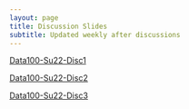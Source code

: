 ```yaml
---
layout: page
title: Discussion Slides
subtitle: Updated weekly after discussions
---
```


[Data100-Su22-Disc1](https://drive.google.com/file/d/16fAgo0NQxiINZr4wyhbCMYDhiU2d085n/view?usp=sharing)

[Data100-Su22-Disc2](https://drive.google.com/drive/u/0/folders/1vJob-L38ePnGoKkECUJuA9QygWTZzQ1q)

[Data100-Su22-Disc3](https://drive.google.com/file/d/16fAgo0NQxiINZr4wyhbCMYDhiU2d085n/view?usp=sharing)

